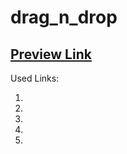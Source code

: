 # drag_n_drop

## [Preview Link](https://ingoo1.github.io/drag_n_drop/)

Used Links:

1. []()
2. []()
3. []()
4. []()
5. []()
